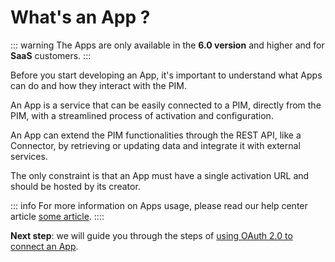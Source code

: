 # What's an App ?

::: warning
The Apps are only available in the **6.0 version** and higher and for **SaaS** customers.
:::

Before you start developing an App, it's important to understand what Apps can do and how they interact with the PIM.

An App is a service that can be easily connected to a PIM, directly from the PIM, 
with a streamlined process of activation and configuration.

An App can extend the PIM functionalities through the REST API, like a Connector, 
by retrieving or updating data and integrate it with external services.

The only constraint is that an App must have a single activation URL and should be hosted by its creator.

::: info
For more information on Apps usage, please read our help center article [some article](https://help.akeneo.com).
::::

**Next step**: we will guide you through the steps of [using OAuth 2.0 to connect an App](/apps/using-oauth2.html).
